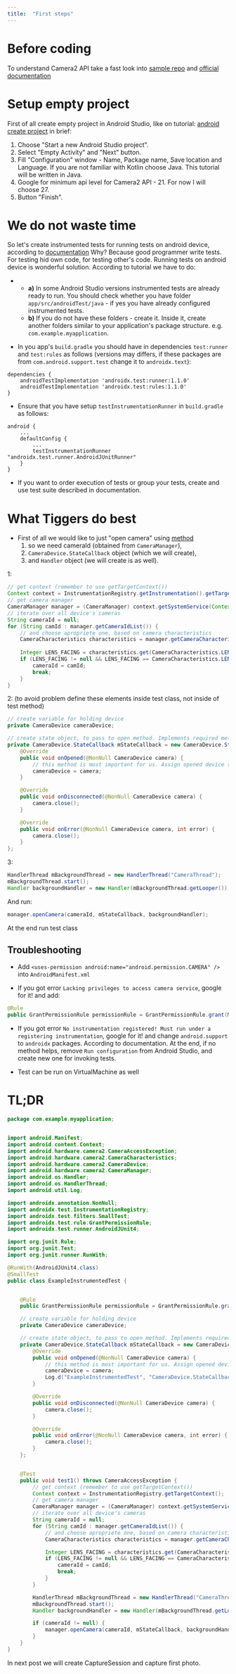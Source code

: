 ```yaml
---
title:  "First steps"
---
```


# Before coding
To understand Camera2 API take a fast look into [sample repo][android-camera2raw-repo] and [official documentation][android-camera2-doc]
 

# Setup empty project

First of all create empty project in Android Studio, like on tutorial: [android create project][android-create-project]
in brief: 
1. Choose "Start a new Android Studio project".
2. Select "Empty Activity" and "Next" button.
3. Fill "Configuration" window - Name, Package name, Save location and Language. 
If you are not familiar with Kotlin choose Java. This tutorial will be written in Java.
4. Google for minimum api level for Camera2 API - 21. For now I will choose 27.
5. Button "Finish".

# We do not waste time

So let's create instrumented tests for running tests on android device, according to [documentation][android-instrumented-tests]
Why? Because good programmer write tests. For testing hid own code, for testing other's code.
Running tests on android device is wonderful solution. According to tutorial we have to do:

*
   * **a)** In some Android Studio versions instrumented tests are already ready to run.
            You should check whether you have folder `app/src/androidTest/java` - if yes you have already configured instrumented tests.
   * **b)** If you do not have these folders - create it. Inside it, create another folders similar to your application's package structure.
      e.g. `com.example.myapplication`.

* In you app's `build.gradle` you should have in dependencies `test:runner` and `test:rules` as follows
(versions may differs, if these packages are from `com.android.support.test` change it to `androidx.text`):
```
dependencies {
    androidTestImplementation 'androidx.test:runner:1.1.0'
    androidTestImplementation 'androidx.test:rules:1.1.0'
}
```
* Ensure that you have setup `testInstrumentationRunner` in `build.gradle` as follows:
```
android {
    ...
    defaultConfig {
        ...
        testInstrumentationRunner "androidx.test.runner.AndroidJUnitRunner"
    }
}
```
* If you want to order execution of tests or group your tests, create and use test suite described in documentation.

# What Tiggers do best

* First of all we would like to just "open camera" using [method][android-camera2-manager-openCamera]
  1. so we need cameraId (obtained from `CameraManager`),
  2. `CameraDevice.StateCallback` object (which we will create),
  3.  and `Handler` object (we will create is as well).

1:
```java
// get context (remember to use getTargetContext())
Context context = InstrumentationRegistry.getInstrumentation().getTargetContext();
// get camera manager
CameraManager manager = (CameraManager) context.getSystemService(Context.CAMERA_SERVICE);
// iterate over all device's cameras
String cameraId = null;
for (String camId : manager.getCameraIdList()) {
    // and choose apropriete one, based on camera characteristics
    CameraCharacteristics characteristics = manager.getCameraCharacteristics(camId);
    
    Integer LENS_FACING = characteristics.get(CameraCharacteristics.LENS_FACING);
    if (LENS_FACING != null && LENS_FACING == CameraCharacteristics.LENS_FACING_BACK) {
        cameraId = camId;
        break;
    }
}
```

2: (to avoid problem define these elements inside test class, not inside of test method)
```java
// create variable for holding device
private CameraDevice cameraDevice;

// create state object, to pass to open method. Implements required methods
private CameraDevice.StateCallback mStateCallback = new CameraDevice.StateCallback() {
    @Override
    public void onOpened(@NonNull CameraDevice camera) {
        // this method is most important for us. Assign opened device to our variable defined above
        cameraDevice = camera;
    }

    @Override
    public void onDisconnected(@NonNull CameraDevice camera) {
        camera.close();
    }

    @Override
    public void onError(@NonNull CameraDevice camera, int error) {
        camera.close();
    }
};
```

3:
```Java
HandlerThread mBackgroundThread = new HandlerThread("CameraThread");
mBackgroundThread.start();
Handler backgroundHandler = new Handler(mBackgroundThread.getLooper());
```

And run:
```java
manager.openCamera(cameraId, mStateCallback, backgroundHandler);
```

At the end run test class


## Troubleshooting
* Add `<uses-permission android:name="android.permission.CAMERA" />` into `AndroidManifest.xml`

* If you got error `Lacking privileges to access camera service`, google for it! and add:
```java
@Rule
public GrantPermissionRule permissionRule = GrantPermissionRule.grant(Manifest.permission.<PROPER_PREMISSION>);
```

* If you got error `No instrumentation registered! Must run under a registering instrumentation`, 
google for it! and change `android.support` to `androidx` packages. According to documentation. 
At the end, if no method helps, remove `Run configuration` from Android Studio, and create new one for invoking tests.

* Test can be run on VirtualMachine as well


# TL;DR
```java
package com.example.myapplication;


import android.Manifest;
import android.content.Context;
import android.hardware.camera2.CameraAccessException;
import android.hardware.camera2.CameraCharacteristics;
import android.hardware.camera2.CameraDevice;
import android.hardware.camera2.CameraManager;
import android.os.Handler;
import android.os.HandlerThread;
import android.util.Log;

import androidx.annotation.NonNull;
import androidx.test.InstrumentationRegistry;
import androidx.test.filters.SmallTest;
import androidx.test.rule.GrantPermissionRule;
import androidx.test.runner.AndroidJUnit4;

import org.junit.Rule;
import org.junit.Test;
import org.junit.runner.RunWith;

@RunWith(AndroidJUnit4.class)
@SmallTest
public class ExampleInstrumentedTest {


    @Rule
    public GrantPermissionRule permissionRule = GrantPermissionRule.grant(Manifest.permission.CAMERA);

    // create variable for holding device
    private CameraDevice cameraDevice;

    // create state object, to pass to open method. Implements required methods
    private CameraDevice.StateCallback mStateCallback = new CameraDevice.StateCallback() {
        @Override
        public void onOpened(@NonNull CameraDevice camera) {
            // this method is most important for us. Assign opened device to our variable defined above
            cameraDevice = camera;
            Log.d("ExampleInstrumentedTest", "CameraDevice.StateCallback::onOpened");
        }

        @Override
        public void onDisconnected(@NonNull CameraDevice camera) {
            camera.close();
        }

        @Override
        public void onError(@NonNull CameraDevice camera, int error) {
            camera.close();
        }
    };


    @Test
    public void test1() throws CameraAccessException {
        // get context (remember to use getTargetContext())
        Context context = InstrumentationRegistry.getTargetContext();
        // get camera manager
        CameraManager manager = (CameraManager) context.getSystemService(Context.CAMERA_SERVICE);
        // iterate over all device's cameras
        String cameraId = null;
        for (String camId : manager.getCameraIdList()) {
            // and choose apropriete one, based on camera characteristics
            CameraCharacteristics characteristics = manager.getCameraCharacteristics(camId);

            Integer LENS_FACING = characteristics.get(CameraCharacteristics.LENS_FACING);
            if (LENS_FACING != null && LENS_FACING == CameraCharacteristics.LENS_FACING_BACK) {
                cameraId = camId;
                break;
            }
        }

        HandlerThread mBackgroundThread = new HandlerThread("CameraThread");
        mBackgroundThread.start();
        Handler backgroundHandler = new Handler(mBackgroundThread.getLooper());

        if (cameraId != null) {
            manager.openCamera(cameraId, mStateCallback, backgroundHandler);
        }
    }
}
```

In next post we will create CaptureSession and capture first photo.


[android-create-project]: https://developer.android.com/studio/projects/create-project/
[android-instrumented-tests]: https://developer.android.com/training/testing/unit-testing/instrumented-unit-tests
[android-camera2raw-repo]: https://github.com/googlesamples/android-Camera2Raw/
[android-camera2-doc]: https://developer.android.com/reference/android/hardware/camera2/package-summary
[android-camera2-manager-openCamera]: https://developer.android.com/reference/android/hardware/camera2/CameraManager.html#openCamera(java.lang.String,%2520android.hardware.camera2.CameraDevice.StateCallback,%2520android.os.Handler)